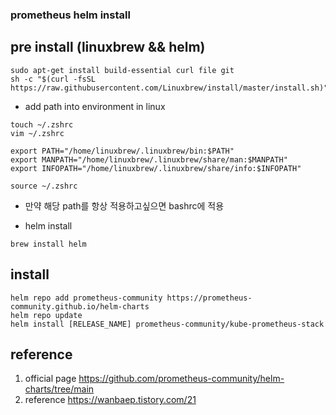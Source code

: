 ### prometheus helm install


## pre install (linuxbrew && helm)
```
sudo apt-get install build-essential curl file git
sh -c "$(curl -fsSL https://raw.githubusercontent.com/Linuxbrew/install/master/install.sh)"
```
- add path into environment in linux
```
touch ~/.zshrc
vim ~/.zshrc

export PATH="/home/linuxbrew/.linuxbrew/bin:$PATH"
export MANPATH="/home/linuxbrew/.linuxbrew/share/man:$MANPATH"
export INFOPATH="/home/linuxbrew/.linuxbrew/share/info:$INFOPATH"

source ~/.zshrc
```
* 만약 해당 path를 항상 적용하고싶으면 bashrc에 적용

- helm install
```
brew install helm
```

## install

```
helm repo add prometheus-community https://prometheus-community.github.io/helm-charts
helm repo update
helm install [RELEASE_NAME] prometheus-community/kube-prometheus-stack
```




## reference
1) official page
https://github.com/prometheus-community/helm-charts/tree/main
2) reference
https://wanbaep.tistory.com/21



